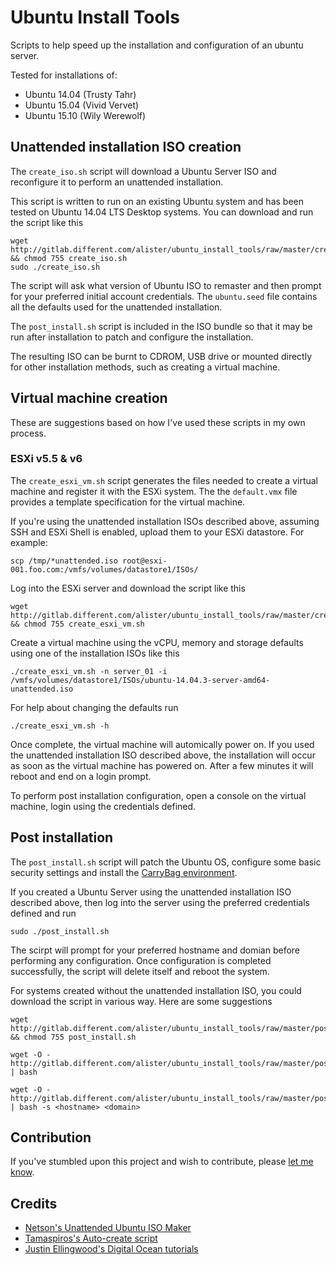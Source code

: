 # Ubuntu Install Tools
Scripts to help speed up the installation and configuration of an ubuntu server.

Tested for installations of:
* Ubuntu 14.04 (Trusty Tahr)
* Ubuntu 15.04 (Vivid Vervet)
* Ubuntu 15.10 (Wily Werewolf)

## Unattended installation ISO creation
The `create_iso.sh` script will download a Ubuntu Server ISO and reconfigure it
to perform an unattended installation.

This script is written to run on an existing Ubuntu system and has been tested
on Ubuntu 14.04 LTS Desktop systems. You can download and run the script like
this

    wget http://gitlab.different.com/alister/ubuntu_install_tools/raw/master/create_iso.sh && chmod 755 create_iso.sh
    sudo ./create_iso.sh

The script will ask what version of Ubuntu ISO to remaster and then prompt for
your preferred initial account credentials. The `ubuntu.seed` file contains all
the defaults used for the unattended installation.

The `post_install.sh` script is included in the ISO bundle so that it may be
run after installation to patch and configure the installation.

The resulting ISO can be burnt to CDROM, USB drive or mounted directly for
other installation methods, such as creating a virtual machine.

## Virtual machine creation
These are suggestions based on how I've used these scripts in my own process.

### ESXi v5.5 & v6
The `create_esxi_vm.sh` script generates the files needed to create a virtual
machine and register it with the ESXi system. The the `default.vmx` file
provides a template specification for the virtual machine.

If you're using the unattended installation ISOs described above, assuming SSH
and ESXi Shell is enabled, upload them to your ESXi datastore. For example:

    scp /tmp/*unattended.iso root@esxi-001.foo.com:/vmfs/volumes/datastore1/ISOs/

Log into the ESXi server and download the script like this

    wget http://gitlab.different.com/alister/ubuntu_install_tools/raw/master/create_esxi_vm.sh && chmod 755 create_esxi_vm.sh

Create a virtual machine using the vCPU, memory and storage defaults using one
of the installation ISOs like this

    ./create_esxi_vm.sh -n server_01 -i /vmfs/volumes/datastore1/ISOs/ubuntu-14.04.3-server-amd64-unattended.iso

For help about changing the defaults run

    ./create_esxi_vm.sh -h

Once complete, the virtual machine will automically power on. If you used the
unattended installation ISO described above, the installation will occur as
soon as the virtual machine has powered on. After a few minutes it will reboot
and end on a login prompt.

To perform post installation configuration, open a console on the virtual
machine, login using the credentials defined.

## Post installation
The `post_install.sh` script will patch the Ubuntu OS, configure some basic
security settings and install the [CarryBag environment](http://gitlab.different.com/alister/carrybag).

If you created a Ubuntu Server using the unattended installation ISO described
above, then log into the server using the preferred credentials defined and run

    sudo ./post_install.sh

The scirpt will prompt for your preferred hostname and domian before performing
any configuration. Once configuration is completed successfully, the script
will delete itself and reboot the system.

For systems created without the unattended installation ISO, you could download
the script in various way. Here are some suggestions

    wget http://gitlab.different.com/alister/ubuntu_install_tools/raw/master/post_install.sh && chmod 755 post_install.sh

    wget -O - http://gitlab.different.com/alister/ubuntu_install_tools/raw/master/post_install.sh | bash

    wget -O - http://gitlab.different.com/alister/ubuntu_install_tools/raw/master/post_install.sh | bash -s <hostname> <domain>

## Contribution
If you've stumbled upon this project and wish to contribute, please
[let me know](mailto:alister@different.com).

## Credits
* [Netson's Unattended Ubuntu ISO Maker](https://github.com/netson/ubuntu-unattended)
* [Tamaspiros's Auto-create script](https://github.com/tamaspiros/auto-create)
* [Justin Ellingwood's Digital Ocean tutorials](https://www.digitalocean.com/community/tutorials/additional-recommended-steps-for-new-ubuntu-14-04-servers)